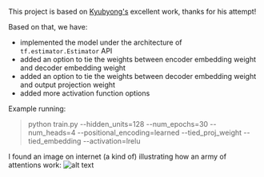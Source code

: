 This project is based on [Kyubyong's](https://github.com/Kyubyong/transformer) excellent work, thanks for his attempt!

Based on that, we have:
* implemented the model under the architecture of ```tf.estimator.Estimator``` API
* added an option to tie the weights between encoder embedding weight and decoder embedding weight
* added an option to tie the weights between decoder embedding weight and output projection weight
* added more activation function options

Example running:
>python train.py --hidden_units=128 --num_epochs=30 --num_heads=4 --positional_encoding=learned --tied_proj_weight --tied_embedding --activation=lrelu

I found an image on internet (a kind of) illustrating how an army of attentions work:
![alt text](https://github.com/zhedongzheng/finch/blob/master/assets/transform20fps.gif)
